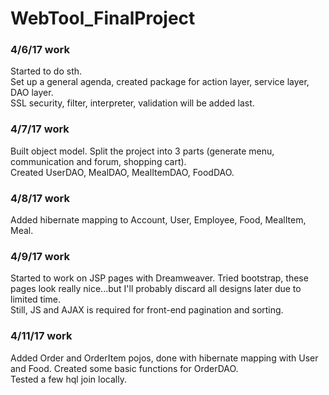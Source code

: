 # WebTool_FinalProject

### 4/6/17 work <br>
Started to do sth.<br>
Set up a general agenda, created package for action layer, service layer, DAO layer. <br>
SSL security, filter, interpreter, validation will be added last. <br>

### 4/7/17 work <br>
Built object model. Split the project into 3 parts (generate menu, communication and forum, shopping cart).<br>
Created UserDAO, MealDAO, MealItemDAO, FoodDAO.

### 4/8/17 work <br>
Added hibernate mapping to Account, User, Employee, Food, MealItem, Meal.<br>

### 4/9/17 work <br>
Started to work on JSP pages with Dreamweaver. Tried bootstrap, these pages look really nice...but I'll probably discard all designs later due to limited time.<br>
Still, JS and AJAX is required for front-end pagination and sorting.

### 4/11/17 work <br>
Added Order and OrderItem pojos, done with hibernate mapping with User and Food. Created some basic functions for OrderDAO. <br>
Tested a few hql join locally.

